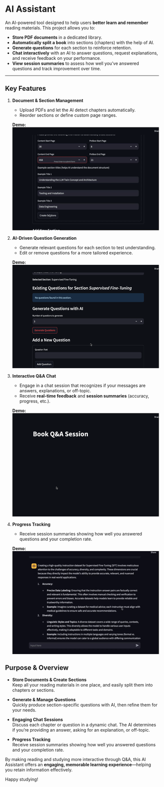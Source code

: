 # AI Assistant

An AI-powered tool designed to help users **better learn and remember** reading materials. This project allows you to:
- **Store PDF documents** in a dedicated library.
- **Automatically split a book** into sections (chapters) with the help of AI.
- **Generate questions** for each section to reinforce retention.
- **Chat interactively** with an AI to answer questions, request explanations, and receive feedback on your performance.
- **View session summaries** to assess how well you’ve answered questions and track improvement over time.

---

## Key Features

1. **Document & Section Management**  
   - Upload PDFs and let the AI detect chapters automatically.  
   - Reorder sections or define custom page ranges.  

   **Demo:**  
   ![Identify chapters and split by pages](gifs/section_generation.gif)

2. **AI-Driven Question Generation**  
   - Generate relevant questions for each section to test understanding.  
   - Edit or remove questions for a more tailored experience.  

   **Demo:**  
   ![Generate context-specific questions](gifs/generation_questions.gif)

3. **Interactive Q&A Chat**  
   - Engage in a chat session that recognizes if your messages are answers, explanations, or off-topic.  
   - Receive **real-time feedback** and **session summaries** (accuracy, progress, etc.).  

   **Demo:**  
   ![Chat session](gifs/chat_session.gif)

4. **Progress Tracking**  
   - Receive session summaries showing how well you answered questions and your completion rate.

   **Demo:**  
   ![Session summary](gifs/answering.gif)


## Purpose & Overview

- **Store Documents & Create Sections**  
  Keep all your reading materials in one place, and easily split them into chapters or sections.

- **Generate & Manage Questions**  
  Quickly produce section-specific questions with AI, then refine them for your needs.

- **Engaging Chat Sessions**  
  Discuss each chapter or question in a dynamic chat. The AI determines if you’re providing an answer, asking for an explanation, or off-topic.

- **Progress Tracking**  
  Receive session summaries showing how well you answered questions and your completion rate.

By making reading and studying more interactive through Q&A, this AI Assistant offers an **engaging, memorable learning experience**—helping you retain information effectively.


Happy studying!
